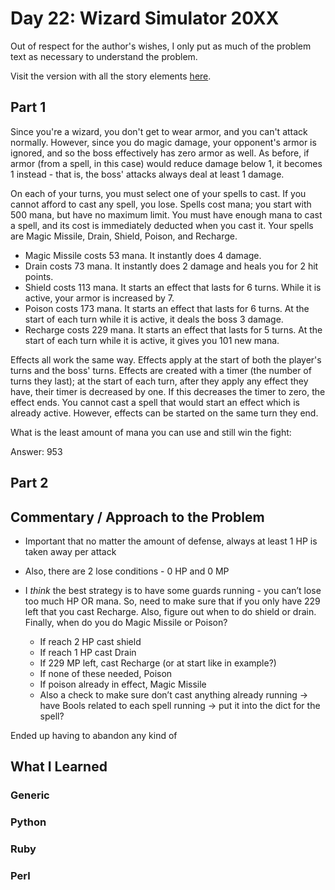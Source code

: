 # Day 22: Wizard Simulator 20XX

Out of respect for the author's wishes, I only put as much of the problem text as necessary to understand the problem.

Visit the version with all the story elements [here](https://adventofcode.com/2015/day/22).

## Part 1
Since you're a wizard, you don't get to wear armor, and you can't attack normally. However, since you do magic damage, your opponent's armor is ignored, and so the boss effectively has zero armor as well. As before, if armor (from a spell, in this case) would reduce damage below 1, it becomes 1 instead - that is, the boss' attacks always deal at least 1 damage.

On each of your turns, you must select one of your spells to cast. If you cannot afford to cast any spell, you lose. Spells cost mana; you start with 500 mana, but have no maximum limit. You must have enough mana to cast a spell, and its cost is immediately deducted when you cast it. Your spells are Magic Missile, Drain, Shield, Poison, and Recharge.

- Magic Missile costs 53 mana. It instantly does 4 damage.
- Drain costs 73 mana. It instantly does 2 damage and heals you for 2 hit points.
- Shield costs 113 mana. It starts an effect that lasts for 6 turns. While it is active, your armor is increased by 7.
- Poison costs 173 mana. It starts an effect that lasts for 6 turns. At the start of each turn while it is active, it deals the boss 3 damage.
- Recharge costs 229 mana. It starts an effect that lasts for 5 turns. At the start of each turn while it is active, it gives you 101 new mana.

Effects all work the same way. Effects apply at the start of both the player's turns and the boss' turns. Effects are created with a timer (the number of turns they last); at the start of each turn, after they apply any effect they have, their timer is decreased by one. If this decreases the timer to zero, the effect ends. You cannot cast a spell that would start an effect which is already active. However, effects can be started on the same turn they end.

What is the least amount of mana you can use and still win the fight: 

Answer: 953

## Part 2

## Commentary / Approach to the Problem
- Important that no matter the amount of defense, always at least 1 HP is taken away per attack
- Also, there are 2 lose conditions - 0 HP and 0 MP
- I *think* the best strategy is to have some guards running - you can’t lose too much HP OR mana. So, need to make sure that if you only have 229 left that you cast Recharge. Also, figure out when to do shield or drain. Finally, when do you do Magic Missile or Poison? 

  - If reach 2 HP cast shield
  - If reach 1 HP cast Drain
  - If 229 MP left, cast Recharge (or at start like in example?)
  - If none of these needed, Poison
  - If poison already in effect, Magic Missile
  - Also a check to make sure don’t cast anything already running -> have Bools related to each spell running -> put it into the dict for the spell?

Ended up having to abandon any kind of  
## What I Learned

### Generic

### Python

### Ruby

### Perl


